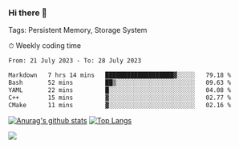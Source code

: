 ### Hi there 👋

Tags: Persistent Memory, Storage System

<!--

[![Anurag's github stats](https://github-readme-stats.vercel.app/api?username=wwyf)](https://github.com/anuraghazra/github-readme-stats)

[![Anurag's github stats](https://github-readme-stats.vercel.app/api?username=wwyf&count_private=true)](https://github.com/anuraghazra/github-readme-stats)


[![Top Langs](https://github-readme-stats.vercel.app/api/top-langs/?username=wwyf&count_private=true&&hide=jupyter%20notebook,html)](https://github.com/anuraghazra/github-readme-stats)



-->


⏱ Weekly coding time

<!--START_SECTION:waka-->

```txt
From: 21 July 2023 - To: 28 July 2023

Markdown   7 hrs 14 mins   ███████████████████▓░░░░░   79.18 %
Bash       52 mins         ██▒░░░░░░░░░░░░░░░░░░░░░░   09.63 %
YAML       22 mins         █░░░░░░░░░░░░░░░░░░░░░░░░   04.08 %
C++        15 mins         ▓░░░░░░░░░░░░░░░░░░░░░░░░   02.77 %
CMake      11 mins         ▓░░░░░░░░░░░░░░░░░░░░░░░░   02.16 %
```

<!--END_SECTION:waka-->



[![Anurag's github stats](https://github-readme-stats.vercel.app/api?username=wwyf&count_private=true&show_icons=true&hide_border=true)](https://github.com/anuraghazra/github-readme-stats) [![Top Langs](https://github-readme-stats.vercel.app/api/top-langs/?username=wwyf&count_private=true&hide=jupyter%20notebook,html,OpenEdge%20ABL&langs_count=10&layout=compact&hide_border=true)](https://github.com/anuraghazra/github-readme-stats)

<!--

[![willianrod's wakatime stats](https://github-readme-stats.vercel.app/api/wakatime?username=wwyf)](https://github.com/anuraghazra/github-readme-stats)


-->

![](https://hit.yhype.me/github/profile?user_id=23121291)
